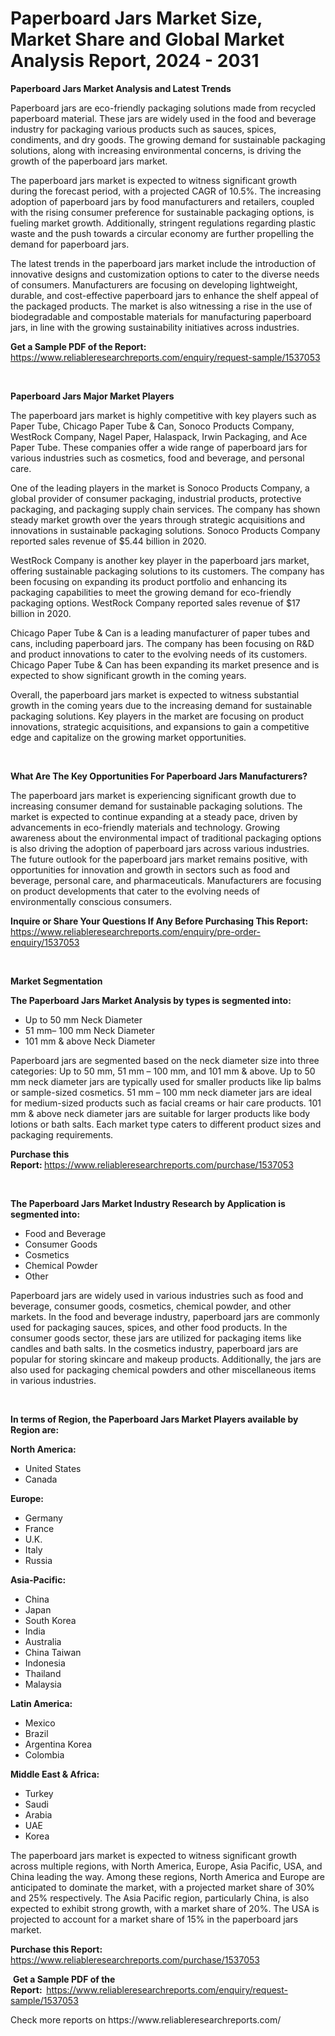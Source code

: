 <p><h1>Paperboard Jars Market Size, Market Share and Global Market Analysis Report, 2024 - 2031</h1></p><p><strong>Paperboard Jars Market Analysis and Latest Trends</strong></p>
<p><p>Paperboard jars are eco-friendly packaging solutions made from recycled paperboard material. These jars are widely used in the food and beverage industry for packaging various products such as sauces, spices, condiments, and dry goods. The growing demand for sustainable packaging solutions, along with increasing environmental concerns, is driving the growth of the paperboard jars market.</p><p>The paperboard jars market is expected to witness significant growth during the forecast period, with a projected CAGR of 10.5%. The increasing adoption of paperboard jars by food manufacturers and retailers, coupled with the rising consumer preference for sustainable packaging options, is fueling market growth. Additionally, stringent regulations regarding plastic waste and the push towards a circular economy are further propelling the demand for paperboard jars.</p><p>The latest trends in the paperboard jars market include the introduction of innovative designs and customization options to cater to the diverse needs of consumers. Manufacturers are focusing on developing lightweight, durable, and cost-effective paperboard jars to enhance the shelf appeal of the packaged products. The market is also witnessing a rise in the use of biodegradable and compostable materials for manufacturing paperboard jars, in line with the growing sustainability initiatives across industries.</p></p>
<p><strong>Get a Sample PDF of the Report:&nbsp;</strong> <a href="https://www.reliableresearchreports.com/enquiry/request-sample/1537053">https://www.reliableresearchreports.com/enquiry/request-sample/1537053</a></p>
<p>&nbsp;</p>
<p><strong>Paperboard Jars Major Market Players</strong></p>
<p><p>The paperboard jars market is highly competitive with key players such as Paper Tube, Chicago Paper Tube & Can, Sonoco Products Company, WestRock Company, Nagel Paper, Halaspack, Irwin Packaging, and Ace Paper Tube. These companies offer a wide range of paperboard jars for various industries such as cosmetics, food and beverage, and personal care.</p><p>One of the leading players in the market is Sonoco Products Company, a global provider of consumer packaging, industrial products, protective packaging, and packaging supply chain services. The company has shown steady market growth over the years through strategic acquisitions and innovations in sustainable packaging solutions. Sonoco Products Company reported sales revenue of $5.44 billion in 2020.</p><p>WestRock Company is another key player in the paperboard jars market, offering sustainable packaging solutions to its customers. The company has been focusing on expanding its product portfolio and enhancing its packaging capabilities to meet the growing demand for eco-friendly packaging options. WestRock Company reported sales revenue of $17 billion in 2020.</p><p>Chicago Paper Tube & Can is a leading manufacturer of paper tubes and cans, including paperboard jars. The company has been focusing on R&D and product innovations to cater to the evolving needs of its customers. Chicago Paper Tube & Can has been expanding its market presence and is expected to show significant growth in the coming years.</p><p>Overall, the paperboard jars market is expected to witness substantial growth in the coming years due to the increasing demand for sustainable packaging solutions. Key players in the market are focusing on product innovations, strategic acquisitions, and expansions to gain a competitive edge and capitalize on the growing market opportunities.</p></p>
<p>&nbsp;</p>
<p><strong>What Are The Key Opportunities For Paperboard Jars Manufacturers?</strong></p>
<p><p>The paperboard jars market is experiencing significant growth due to increasing consumer demand for sustainable packaging solutions. The market is expected to continue expanding at a steady pace, driven by advancements in eco-friendly materials and technology. Growing awareness about the environmental impact of traditional packaging options is also driving the adoption of paperboard jars across various industries. The future outlook for the paperboard jars market remains positive, with opportunities for innovation and growth in sectors such as food and beverage, personal care, and pharmaceuticals. Manufacturers are focusing on product developments that cater to the evolving needs of environmentally conscious consumers.</p></p>
<p><strong>Inquire or Share Your Questions If Any Before Purchasing This Report:</strong> <a href="https://www.reliableresearchreports.com/enquiry/pre-order-enquiry/1537053">https://www.reliableresearchreports.com/enquiry/pre-order-enquiry/1537053</a></p>
<p>&nbsp;</p>
<p><strong>Market Segmentation</strong></p>
<p><strong>The Paperboard Jars Market Analysis by types is segmented into:</strong></p>
<p><ul><li>Up to 50 mm Neck Diameter</li><li>51 mm– 100 mm Neck Diameter</li><li>101 mm & above Neck Diameter</li></ul></p>
<p><p>Paperboard jars are segmented based on the neck diameter size into three categories: Up to 50 mm, 51 mm – 100 mm, and 101 mm & above. Up to 50 mm neck diameter jars are typically used for smaller products like lip balms or sample-sized cosmetics. 51 mm – 100 mm neck diameter jars are ideal for medium-sized products such as facial creams or hair care products. 101 mm & above neck diameter jars are suitable for larger products like body lotions or bath salts. Each market type caters to different product sizes and packaging requirements.</p></p>
<p><strong>Purchase this Report:&nbsp;</strong><a href="https://www.reliableresearchreports.com/purchase/1537053">https://www.reliableresearchreports.com/purchase/1537053</a></p>
<p>&nbsp;</p>
<p><strong>The Paperboard Jars Market Industry Research by Application is segmented into:</strong></p>
<p><ul><li>Food and Beverage</li><li>Consumer Goods</li><li>Cosmetics</li><li>Chemical Powder</li><li>Other</li></ul></p>
<p><p>Paperboard jars are widely used in various industries such as food and beverage, consumer goods, cosmetics, chemical powder, and other markets. In the food and beverage industry, paperboard jars are commonly used for packaging sauces, spices, and other food products. In the consumer goods sector, these jars are utilized for packaging items like candles and bath salts. In the cosmetics industry, paperboard jars are popular for storing skincare and makeup products. Additionally, the jars are also used for packaging chemical powders and other miscellaneous items in various industries.</p></p>
<p>&nbsp;</p>
<p><strong>In terms of Region, the Paperboard Jars Market Players available by Region are:</strong></p>
<p>
    <p> <strong> North America: </strong>
        <ul>
            <li>United States</li>
            <li>Canada</li>
        </ul>
        </p> 
    <p> <strong> Europe: </strong>
        <ul>
            <li>Germany</li>
            <li>France</li>
            <li>U.K.</li>
            <li>Italy</li>
            <li>Russia</li>
        </ul>
        </p> 
    <p> <strong> Asia-Pacific: </strong>
        <ul>
            <li>China</li>
            <li>Japan</li>
            <li>South Korea</li>
            <li>India</li>
            <li>Australia</li>
            <li>China Taiwan</li>
            <li>Indonesia</li>
            <li>Thailand</li>
            <li>Malaysia</li>
        </ul>
        </p> 
    <p> <strong> Latin America: </strong>
        <ul>
            <li>Mexico</li>
            <li>Brazil</li>
            <li>Argentina Korea</li>
            <li>Colombia</li>
        </ul>
        </p> 
    <p> <strong> Middle East & Africa: </strong>
        <ul>
            <li>Turkey</li>
            <li>Saudi</li>
            <li>Arabia</li>
            <li>UAE</li>
            <li>Korea</li>
        </ul>
    </p>
    </p>
<p><p>The paperboard jars market is expected to witness significant growth across multiple regions, with North America, Europe, Asia Pacific, USA, and China leading the way. Among these regions, North America and Europe are anticipated to dominate the market, with a projected market share of 30% and 25% respectively. The Asia Pacific region, particularly China, is also expected to exhibit strong growth, with a market share of 20%. The USA is projected to account for a market share of 15% in the paperboard jars market.</p></p>
<p><strong>Purchase this Report: </strong><a href="https://www.reliableresearchreports.com/purchase/1537053">https://www.reliableresearchreports.com/purchase/1537053</a></p>
<p>&nbsp;<strong>Get a Sample PDF of the Report:&nbsp;&nbsp;</strong><a href="https://www.reliableresearchreports.com/enquiry/request-sample/1537053">https://www.reliableresearchreports.com/enquiry/request-sample/1537053</a></p>
<p><strong></strong></p>
<p>Check more reports on https://www.reliableresearchreports.com/</p>